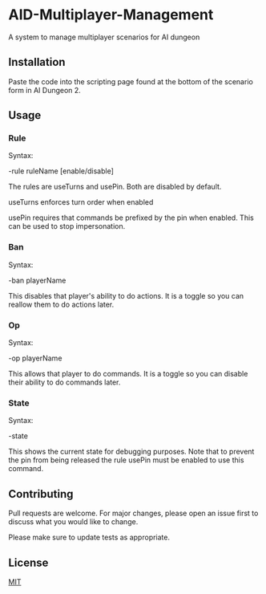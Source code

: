 # AID-Multiplayer-Management
A system to manage multiplayer scenarios for AI dungeon

## Installation 
Paste the code into the scripting page found at the bottom of the scenario form in AI Dungeon 2.

## Usage
### Rule
Syntax:

-rule ruleName [enable/disable]

The rules are useTurns and usePin. Both are disabled by default.

useTurns enforces turn order when enabled

usePin requires that commands be prefixed by the pin when enabled.
This can be used to stop impersonation.
### Ban
Syntax:

-ban playerName

This disables that player's ability to do actions. It is a toggle so you can reallow them to do actions later.
### Op
Syntax:

-op playerName

This allows that player to do commands. It is a toggle so you can disable their ability to do commands later.
### State
Syntax:

-state

This shows the current state for debugging purposes. Note that to prevent the pin from being released the rule usePin must be enabled to use this command.
## Contributing
Pull requests are welcome. For major changes, please open an issue first to discuss what you would like to change.

Please make sure to update tests as appropriate.

## License
[MIT](https://choosealicense.com/licenses/mit/)
